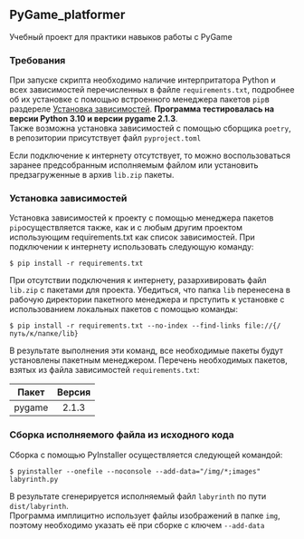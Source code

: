 ## PyGame_platformer
Учебный проект для практики навыков работы с PyGame

### Требования

При запуске скрипта необходимо наличие интерпритатора Python и всех зависимостей перечисленных в файле `requirements.txt`, 
подробнее об их установке с помощью встроенного менеджера пакетов `pip`в 
раздереле [Установка зависимостей](#Установка-зависимостей). **Программа тестировалась на версии Python 3.10 
и версии pygame 2.1.3**.  
Также возможна установка зависимостей с помощью сборщика `poetry`, в репозитории присутствует файл `pyproject.toml`

Если подключение к интернету отсутствует, то можно воспользоваться заранее предсобранным исполняемым файлом или установить
предзагруженные в архив `lib.zip` пакеты.

### Установка зависимостей
Установка зависимостей к проекту с помощью менеджера пакетов `pip`осуществляется также, 
как и с любым другим проектом использующим requirements.txt 
как список зависимостей. При подключении к интернету использовать следующую команду:  
```shell
$ pip install -r requirements.txt
````  

При отсутствии подключения к интернету, разархивировать файл `lib.zip` с пакетами для проекта.
Убедиться, что папка `lib` перенесена в рабочую директории пакетного менеджера и прступить к установке с использованием
локальных пакетов с помощью команды:
```shell
$ pip install -r requirements.txt --no-index --find-links file://{/путь/к/папке/lib}
```  
В результате выполнения эти команд, все необходимые пакеты будут установлены пакетным менеджером.
Перечень необходимых пакетов, взятых из файла зависимостей `requirements.txt`:

|      Пакет      |         Версия         |
|:---------------:|:----------------------:|
|     pygame      |         2.1.3          |

### Сборка исполняемого файла из исходного кода
Сборка с помощью PyInstaller осуществляется следующей командой:
```shell
$ pyinstaller --onefile --noconsole --add-data="/img/*;images" labyrinth.py
```

В результате сгенерируется исполняемый файл `labyrinth` по пути `dist/labyrinth`.  
Программа имплицитно использует файлы изображений в папке `img`, 
поэтому необходимо указать её при сборке с ключем `--add-data`
